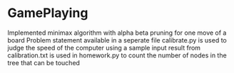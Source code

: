 # GamePlaying
Implemented minimax algorithm with alpha beta pruning for one move of a board
Problem statement available in a seperate file
calibrate.py is used to judge the speed of the computer using a sample input
result from calibration.txt is used in homework.py to count the number of nodes in the tree that can be touched
